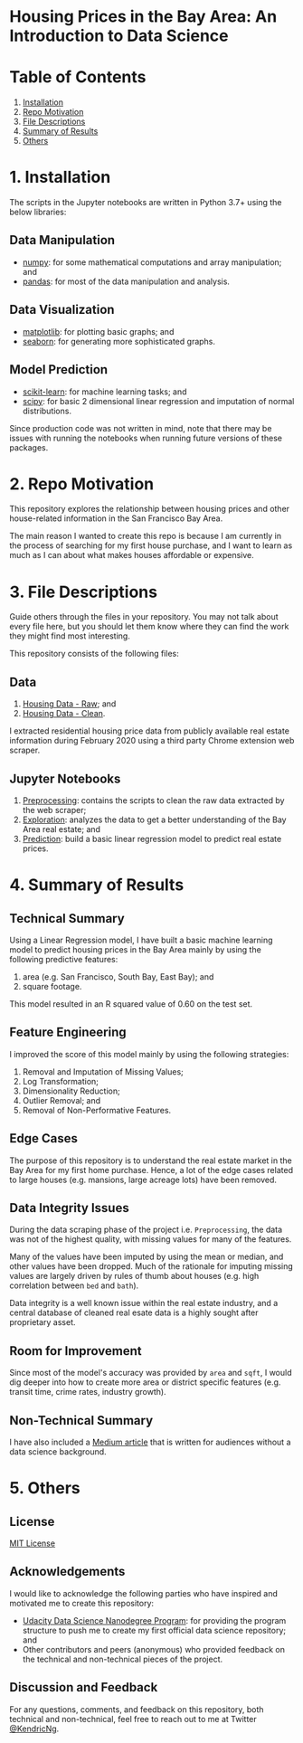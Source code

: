 # Housing Prices in the Bay Area: An Introduction to Data Science

# Table of Contents

1. [Installation](https://github.com/kendricng/bay-area-houses#1-installation)
2. [Repo Motivation](https://github.com/kendricng/bay-area-houses#2-repo-motivation)
3. [File Descriptions](https://github.com/kendricng/bay-area-houses#3-file-descriptions)
4. [Summary of Results](https://github.com/kendricng/bay-area-houses#4-summary-of-results)
5. [Others](https://github.com/kendricng/bay-area-houses#5-others)

# 1. Installation

The scripts in the Jupyter notebooks are written in Python 3.7+ using the below libraries:

## Data Manipulation

- [numpy](https://numpy.org/): for some mathematical computations and array manipulation; and
- [pandas](https://pandas.pydata.org/): for most of the data manipulation and analysis.

## Data Visualization

- [matplotlib](https://matplotlib.org/): for plotting basic graphs; and
- [seaborn](https://seaborn.pydata.org/): for generating more sophisticated graphs.

## Model Prediction

- [scikit-learn](https://scikit-learn.org/): for machine learning tasks; and
- [scipy](https://www.scipy.org/): for basic 2 dimensional linear regression and imputation of normal distributions.

Since production code was not written in mind, note that there may be issues with running the notebooks when running future versions of these packages.

# 2. Repo Motivation

This repository explores the relationship between housing prices and other house-related information in the San Francisco Bay Area. 

The main reason I wanted to create this repo is because I am currently in the process of searching for my first house purchase, and I want to learn as much as I can about what makes houses affordable or expensive.

# 3. File Descriptions

Guide others through the files in your repository. You may not talk about every file here, but you should let them know where they can find the work they might find most interesting.

This repository consists of the following files:

## Data

1. [Housing Data - Raw](raw.csv); and
2. [Housing Data - Clean](clean.csv).

I extracted residential housing price data from publicly available real estate information during February 2020 using a third party Chrome extension web scraper.

## Jupyter Notebooks

1. [Preprocessing](Preprocessing.ipynb): contains the scripts to clean the raw data extracted by the web scraper;
2. [Exploration](Exploration.ipynb): analyzes the data to get a better understanding of the Bay Area real estate; and
3. [Prediction](Prediction.ipynb): build a basic linear regression model to predict real estate prices.

# 4. Summary of Results

## Technical Summary

Using a Linear Regression model, I have built a basic machine learning model to predict housing prices in the Bay Area mainly by using the following predictive features:

1. area (e.g. San Francisco, South Bay, East Bay); and
2. square footage.

This model resulted in an R squared value of 0.60 on the test set.

## Feature Engineering

I improved the score of this model mainly by using the following strategies:

1. Removal and Imputation of Missing Values;
2. Log Transformation;
3. Dimensionality Reduction;
4. Outlier Removal; and
5. Removal of Non-Performative Features.

## Edge Cases

The purpose of this repository is to understand the real estate market in the Bay Area for my first home purchase. Hence, a lot of the edge cases related to large houses (e.g. mansions, large acreage lots) have been removed.

## Data Integrity Issues

During the data scraping phase of the project i.e. `Preprocessing`, the data was not of the highest quality, with missing values for many of the features. 

Many of the values have been imputed by using the mean or median, and other values have been dropped. Much of the rationale for imputing missing values are largely driven by rules of thumb about houses (e.g. high correlation between `bed` and `bath`). 

Data integrity is a well known issue within the real estate industry, and a central database of cleaned real esate data is a highly sought after proprietary asset.

## Room for Improvement

Since most of the model's accuracy was provided by `area` and `sqft`, I would dig deeper into how to create more area or district specific features (e.g. transit time, crime rates, industry growth).

## Non-Technical Summary

I have also included a [Medium article](https://medium.com/@kendricng/should-i-buy-a-house-in-san-francisco-54df7a42763e) that is written for audiences without a data science background. 

# 5. Others

## License

[MIT License](LICENSE)

## Acknowledgements

I would like to acknowledge the following parties who have inspired and motivated me to create this repository:

- [Udacity Data Science Nanodegree Program](https://www.udacity.com/course/data-scientist-nanodegree--nd025): for providing the program structure to push me to create my first official data science repository; and
- Other contributors and peers (anonymous) who provided feedback on the technical and non-technical pieces of the project.

## Discussion and Feedback

For any questions, comments, and feedback on this repository, both technical and non-technical, feel free to reach out to me at Twitter [@KendricNg](https://twitter.com/KendricNg).
